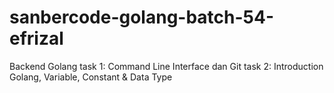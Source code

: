 # sanbercode-golang-batch-54-efrizal
Backend Golang
task 1: Command Line Interface dan Git
task 2: Introduction Golang, Variable, Constant & Data Type